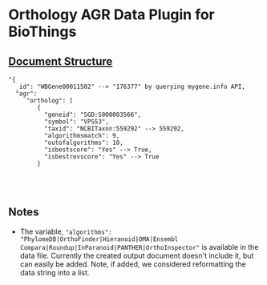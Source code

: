 # Orthology AGR Data Plugin for BioThings   
  
## <u> Document Structure </u>
      
```
"{
  _id": "WBGene00011502" --> "176377" by querying mygene.info API,
  "agr": 
     "ortholog": [
        {
          "geneid": "SGD:S000003566",
          "symbol": "VPS53",
          "taxid": "NCBITaxon:559292" --> 559292,
          "algorithmsmatch": 9,
          "outofalgorithms": 10,
          "isbestscore": "Yes" --> True,
          "isbestrevscore": "Yes" --> True
        }
```  



<br>  
<br>  

## Notes    
- The variable, `"algorithms": "PhylomeDB|OrthoFinder|Hieranoid|OMA|Ensembl Compara|Roundup|InParanoid|PANTHER|OrthoInspector"` is available in the data file. Currently the created output document doesn't include it, but can easily be added. Note, if added, we considered reformatting the data string into a list.

<br>


